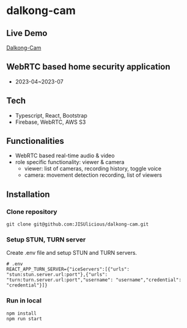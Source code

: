 # dalkong-cam

## Live Demo
[Dalkong-Cam](https://dv4m5ajprpkkf.cloudfront.net/)

## WebRTC based home security application

- 2023-04~2023-07

## Tech

- Typescript, React, Bootstrap
- Firebase, WebRTC, AWS S3

## Functionalities

- WebRTC based real-time audio & video
- role specific functionality: viewer & camera
  - viewer: list of cameras, recording history, toggle voice
  - camera: movement detection recording, list of viewers

## Installation

### Clone repository
```
git clone git@github.com:JISUlicious/dalkong-cam.git
```
### Setup STUN, TURN server
Create .env file and setup STUN and TURN servers.
```
# .env
REACT_APP_TURN_SERVER={"iceServers":[{"urls": "stun:stun.server.url:port"},{"urls": "turn:turn.server.url:port","username": "username","credential": "credential"}]}
```
### Run in local
```
npm install
npm run start
```


